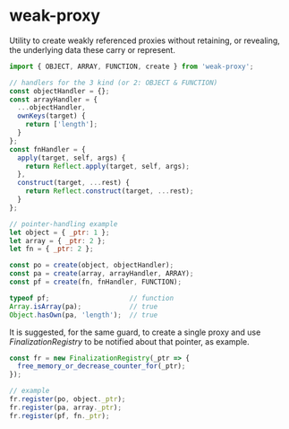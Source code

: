 # weak-proxy

Utility to create weakly referenced proxies without retaining, or revealing, the underlying data these carry or represent.

```js
import { OBJECT, ARRAY, FUNCTION, create } from 'weak-proxy';

// handlers for the 3 kind (or 2: OBJECT & FUNCTION)
const objectHandler = {};
const arrayHandler = {
  ...objectHandler,
  ownKeys(target) {
    return ['length'];
  }
};
const fnHandler = {
  apply(target, self, args) {
    return Reflect.apply(target, self, args);
  },
  construct(target, ...rest) {
    return Reflect.construct(target, ...rest);
  }
};

// pointer-handling example
let object = { _ptr: 1 };
let array = { _ptr: 2 };
let fn = { _ptr: 2 };

const po = create(object, objectHandler);
const pa = create(array, arrayHandler, ARRAY);
const pf = create(fn, fnHandler, FUNCTION);

typeof pf;                    // function
Array.isArray(pa);            // true
Object.hasOwn(pa, 'length');  // true
```

It is suggested, for the same guard, to create a single proxy and use *FinalizationRegistry* to be notified about that pointer, as example.

```js
const fr = new FinalizationRegistry(_ptr => {
  free_memory_or_decrease_counter_for(_ptr);
});

// example
fr.register(po, object._ptr);
fr.register(pa, array._ptr);
fr.register(pf, fn._ptr);
```